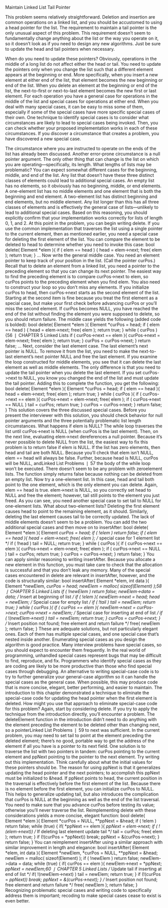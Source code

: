 Maintain Linked List Tail Pointer

This problem seems relatively straightforward. Deletion and insertion are common operations on a linked list, and you should be accustomed to using a head pointer for the list. The requirement to maintain a tail pointer is the only unusual aspect of this problem. This requirement doesn’t seem to fundamentally change anything about the list or the way you operate on it, so it doesn’t look as if you need to design any new algorithms. Just be sure to update the head and tail pointers when necessary.

When do you need to update these pointers? Obviously, operations in the middle of a long list do
not affect either the head or tail. You need to update the pointers only when you change the list such
that a different element appears at the beginning or end. More specifically, when you insert a new
element at either end of the list, that element becomes the new beginning or end of the list. When
you delete an element at the beginning or end of the list, the next-to-first or next-to-last element
becomes the new first or last element.
For each operation you have a general case for operations in the middle of the list and special cases
for operations at either end. When you deal with many special cases, it can be easy to miss some of
them, especially if some of the special cases have more specific special cases of their own. One technique to identify special cases is to consider what circumstances are likely to lead to special cases
being invoked. Then, you can check whether your proposed implementation works in each of these
circumstances. If you discover a circumstance that creates a problem, you have discovered a new
special case.


The circumstance where you are instructed to operate on the ends of the list has already been discussed. Another error-prone circumstance is a null pointer argument. The only other thing that can
change is the list on which you are operating—specifically, its length.
What lengths of lists may be problematic? You can expect somewhat different cases for the beginning, middle, and end of the list. Any list that doesn’t have these three distinct classes of elements
could lead to additional special cases. An empty list has no elements, so it obviously has no beginning, middle, or end elements. A one-element list has no middle elements and one element that is
both the beginning and end element. A two-element list has distinct beginning and end elements,
but no middle element. Any list longer than this has all three classes of elements and is effectively
the general case of lists—unlikely to lead to additional special cases. Based on this reasoning, you
should explicitly confirm that your implementation works correctly for lists of length 0, 1, and 2.
At this point in the problem, you can begin writing delete. If you use the common implementation that traverses the list using a single pointer to the current element, then as mentioned earlier,
you need a special case for deleting the first element of the list. You can compare the element to be
deleted to head to determine whether you need to invoke this case:
bool delete( Element *elem ){
if ( elem == head ) {
head = elem->next;
free( elem );
return true;
}
...
Now write the general middle case. You need an element pointer to keep track of your position in
the list. (Call the pointer curPos.) Recall that to delete an element from a linked list, you need a
pointer to the preceding element so that you can change its next pointer. The easiest way to find the
preceding element is to compare curPos->next to elem, so curPos points to the preceding element
when you find elem.
You also need to construct your loop so you don’t miss any elements. If you initialize curPos to
head, then curPos->next starts as the second element of the list. Starting at the second item is fine
because you treat the first element as a special case, but make your first check before advancing
curPos or you’ll miss the second element. If curPos becomes NULL, you have reached the end of
the list without finding the element you were supposed to delete, so you should return failure. The
middle case yields the following (added code is bolded):
bool delete( Element *elem ){
Element *curPos = head;
if ( elem == head ) {
head = elem->next;
free( elem );
return true;
}
while ( curPos ){56 ❘ CHAPTER 5 Linked Lists
if ( curPos->next == elem ){
curPos->next = elem->next;
free( elem );
return true;
}
curPos = curPos->next;
}
return false;
...
Next, consider the last element case. The last element’s next pointer is NULL. To remove it from the
list, you need to make the next-to-last element’s next pointer NULL and free the last element. If you
examine the loop constructed for middle elements, you see that it can delete the last element as well
as middle elements. The only difference is that you need to update the tail pointer when you delete
the last element. If you set curPos->next to NULL, you know you changed the end of the list and
must update the tail pointer. Adding this to complete the function, you get the following:
bool delete( Element *elem ){
Element *curPos = head;
if ( elem == head ){
head = elem->next;
free( elem );
return true;
}
while ( curPos ){
if ( curPos->next == elem ){
curPos->next = elem->next;
free( elem );
if ( curPos->next == NULL )
tail = curPos;
return true;
}
curPos = curPos->next;
}
return false;
}
This solution covers the three discussed special cases. Before you present the interviewer with this
solution, you should check behavior for null pointer arguments and the three potentially problematic list length circumstances.
What happens if elem is NULL? The while loop traverses the list until curPos->next is NULL (when
curPos is the last element). Then, on the next line, evaluating elem->next dereferences a null
pointer. Because it’s never possible to delete NULL from the list, the easiest way to fix this problem is
to return false if elem is NULL.
If the list has zero elements, then head and tail are both NULL. Because you’ll check that elem isn’t
NULL, elem == head will always be false. Further, because head is NULL, curPos will be NULL, andLinked List Problems ❘ 57
the body of the while loop won’t be executed. There doesn’t seem to be any problem with zeroelement lists. The function simply returns false because nothing can be deleted from an empty list.
Now try a one-element list. In this case, head and tail both point to the one element, which is the
only element you can delete. Again, elem == head is true. elem->next is NULL, so you correctly set
head to NULL and free the element; however, tail still points to the element you just freed. As you
can see, you need another special case to set tail to NULL for one-element lists.
What about two-element lists? Deleting the first element causes head to point to the remaining element, as it should. Similarly, deleting the last element causes tail to be correctly updated. The lack
of middle elements doesn’t seem to be a problem. You can add the two additional special cases and
then move on to insertAfter:
bool delete( Element *elem ){
Element *curPos = head;
if ( !elem )
return false;
if ( elem == head ){
head = elem->next;
free( elem );
/* special case for 1 element list */
if ( !head )
tail = NULL;
return true;
}
while ( curPos ){
if ( curPos->next == elem ){
curPos->next = elem->next;
free( elem );
if ( curPos->next == NULL )
tail = curPos;
return true;
}
curPos = curPos->next;
}
return false;
}
You can apply similar reasoning to writing insertAfter. Because you allocate a new element in this
function, you must take care to check that the allocation is successful and that you don’t leak any
memory. Many of the special cases encountered in delete are relevant in insertAfter, however,
and the code is structurally similar:
bool insertAfter( Element *elem, int data ){
Element *newElem, *curPos = head;
newElem = malloc( sizeof(Element) );58 ❘ CHAPTER 5 Linked Lists
if ( !newElem )
return false;
newElem->data = data;
/* Insert at beginning of list */
if ( !elem ){
newElem->next = head;
head = newElem;
/* Special case for empty list */
if ( !tail )
tail = newElem;
return true;
}
while ( curPos ){
if ( curPos == elem ){
newElem->next = curPos->next;
curPos->next = newElem;
/* Special case for inserting at end of list */
if ( !(newElem->next) )
tail = newElem;
return true;
}
curPos = curPos->next;
}
/* Insert position not found; free element and return failure */
free( newElem );
return false;
}
These are adequate solutions, but not particularly elegant ones. Each of them has multiple special
cases, and one special case that’s nested inside another. Enumerating special cases as you design
the algorithm is good practice. Many interview problems have special cases, so you should expect
to encounter them frequently. In the real world of programming, unhandled special cases represent bugs that may be difficult to find, reproduce, and fix. Programmers who identify special cases
as they are coding are likely to be more productive than those who find special cases through
debugging.
An alternative to writing special-case code is to try to further generalize your general-case algorithm
so it can handle the special cases as the general case. When possible, this may produce code that is
more concise, elegant, better performing, and easier to maintain.
The introduction to this chapter demonstrated a technique to eliminate the special-case code for
updating the head pointer when the first element is deleted. How might you use that approach to
eliminate special-case code for this problem?
Again, start by considering delete. If you try to apply the technique from the introduction directly,
you’ll encounter a problem. The deleteElement function in the introduction didn’t need to do anything with the element preceding the element to be deleted other than changing next, so a pointerLinked List Problems ❘ 59
to next was sufficient. In the current problem, you may need to set tail to point at the element preceding the deleted element; there’s no good, portable way to get the address of the element if all you
have is a pointer to its next field. One solution is to traverse the list with two pointers in tandem:
curPos pointing to the current element and ppNext pointing to the pointer to the next element. Try
writing out this implementation.
Think carefully about what the initial values for these pointers should be. The reason for using ppNext
is that it generalizes updating the head pointer and the next pointers; to accomplish this ppNext must
be initialized to &head. If ppNext points to head, the current position in the traversal is effectively
before the first element of the list. Because there is no element before the first element, you can initialize curPos to NULL. This helps to generalize updating tail, but also introduces the complication that
curPos is NULL at the beginning as well as the end of the list traversal. You need to make sure that
you advance curPos before testing its value; otherwise you’ll never traverse the list. Reimplementing
delete with these considerations yields a more concise, elegant function:
bool delete( Element *elem ){
Element *curPos = NULL, **ppNext = &head;
if ( !elem )
return false;
while (true) {
if( *ppNext == elem ){
*ppNext = elem->next;
if ( !(elem->next)) /* If deleting last element update tail */
tail = curPos;
free( elem );
return true;
}
if (!(curPos = *ppNext))
break;
ppNext = &(curPos->next);
}
return false;
}
You can reimplement insertAfter using a similar approach with similar improvement in length
and elegance:
bool insertAfter( Element *elem, int data ){
Element *newElem, *curPos = NULL, **ppNext = &head;
newElem = malloc( sizeof(Element) );
if ( !newElem )
return false;
newElem->data = data;
while (true) {
if( curPos == elem ){
newElem->next = *ppNext;
*ppNext = newElem;60 ❘ CHAPTER 5 Linked Lists
/* Update tail if inserting at end of list */
if( !(newElem->next) )
tail = newElem;
return true;
}
if (!(curPos = *ppNext))
break;
ppNext = &(curPos->next);
}
/* Insert position not found; free element and return failure */
free( newElem );
return false;
}
Recognizing problematic special cases and writing code to specifically address them is important;
recoding to make special cases cease to exist is even better.
